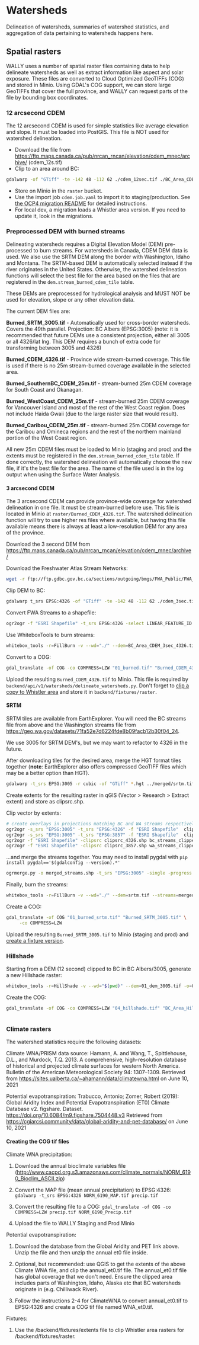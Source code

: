 # Watersheds

Delineation of watersheds, summaries of watershed statistics, and aggregation of data pertaining to watersheds happens here.

## Spatial rasters


WALLY uses a number of spatial raster files containing data to help delineate watersheds as well as extract information like
aspect and solar exposure. These files are converted to Cloud Optimized GeoTIFFs (COG) and stored in Minio. Using GDAL's COG
support, we can store large GeoTIFFs that cover the full province, and WALLY can request parts of the file by bounding box
coordinates.

### 12 arcsecond CDEM

The 12 arcsecond CDEM is used for simple statistics like average elevation and slope. It must be loaded into PostGIS. This file is NOT
used for watershed delineation.

* Download the file from https://ftp.maps.canada.ca/pub/nrcan_rncan/elevation/cdem_mnec/archive/ (cdem_12s.tif)
* Clip to an area around BC: 
```sh
gdalwarp -of "GTiff" -te -142 48 -112 62 ./cdem_12sec.tif ./BC_Area_CDEM.tif
```
* Store on Minio in the `raster` bucket.
* Use the import job `cdem.job.yaml` to import it to staging/production. See [the OCP4 migration README](../../../../openshift/ocp4/README.md) for detailed instructions.
* For local dev, a migration loads a Whistler area version. If you need to update it, look in the migrations.

### Preprocessed DEM with burned streams

Delineating watersheds requires a Digital Elevation Model (DEM) pre-processed to burn streams.  For watersheds in Canada, CDEM DEM data is used.
We also use the SRTM DEM along the border with Washington, Idaho and Montana. The SRTM-based DEM is automatically selected instead if the river
originates in the United States. Otherwise, the watershed delineation functions will select the best file for the area based on the files that
are registered in the `dem.stream_burned_cdem_tile` table.  

These DEMs are preprocessed for hydrological analysis and MUST NOT be used for elevation, slope or any other elevation data.

The current DEM files are:

**Burned_SRTM_3005.tif** - Automatically used for cross-border watersheds. Covers the 49th parallel. Projection: BC Albers (EPSG:3005) (note:
it is recommended that future DEMs use a consistent projection, either all 3005 or all 4326/lat lng.  This DEM requires a bunch of extra code
for transforming between 3005 and 4326)

**Burned_CDEM_4326.tif** - Province wide stream-burned coverage. This file is used if there is no 25m stream-burned coverage available in the selected area.

**Burned_SouthernBC_CDEM_25m.tif** - stream-burned 25m CDEM coverage for South Coast and Okanagan.

**Burned_WestCoast_CDEM_25m.tif** - stream-burned 25m CDEM coverage for Vancouver Island and most of the rest of the West Coast region.  Does not include Haida Gwaii (due to the large raster
size that would result).

**Burned_Caribou_CDEM_25m.tif** - stream-burned 25m CDEM coverage for the Caribou and Omineca regions and the rest of the northern mainland portion of the West Coast region.

All new 25m CDEM files must be loaded to Minio (staging and prod) and the extents must be registered in the `dem.stream_burned_cdem_tile` table. If done correctly,
the watershed delineation will automatically choose the new file, if it's the best file for the area.  The name of the file used is in the log output when using the Surface Water Analysis.


#### 3 arcsecond CDEM

The 3 arcsecond CDEM can provide province-wide coverage for watershed delineation in one file.  It must be stream-burned before use.
This file is located in Minio at `raster/Burned_CDEM_4326.tif`. The watershed delineation function will try to use higher res files where
available, but having this file available means there is always at least a low-resolution DEM for any area of the province.

Download the 3 second DEM from https://ftp.maps.canada.ca/pub/nrcan_rncan/elevation/cdem_mnec/archive/

Download the Freshwater Atlas Stream Networks:
```sh
wget -r ftp://ftp.gdbc.gov.bc.ca/sections/outgoing/bmgs/FWA_Public/FWA_STREAM_NETWORKS_SP.gdb/
```

Clip DEM to BC:
```sh
gdalwarp t_srs EPSG:4326 -of "GTiff" -te -142 48 -112 62 ./cdem_3sec.tif ./BC_Area_CDEM_3sec_4326.tif
```

Convert FWA Streams to a shapefile:
```sh
ogr2ogr -f "ESRI Shapefile" -t_srs EPSG:4326 -select LINEAR_FEATURE_ID streams_4326.shp FWA_STREAM_NETWORKS_SP.gdb
```

Use WhiteboxTools to burn streams:
```sh
whitebox_tools -r=FillBurn -v --wd="./" --dem=BC_Area_CDEM_3sec_4326.tif --streams=streams_4326.shp -o=01_burned.tif
```

Convert to a COG:
```sh
gdal_translate -of COG -co COMPRESS=LZW "01_burned.tif" "Burned_CDEM_4326.tif" \
```

Upload the resulting `Burned_CDEM_4326.tif` to Minio. This file is required by `backend/api/v1/watersheds/delineate_watersheds.py`.
Don't forget to [clip a copy to Whistler area](../../../fixtures/extents/README.md) and store it in `backend/fixtures/raster`.

#### SRTM

SRTM tiles are available from EarthExplorer.
You will need the BC streams file from above and the Washington streams file from https://geo.wa.gov/datasets/71fa52e7d6224fde8b09facb12b30f04_24.

We use 3005 for SRTM DEM's, but we may want to refactor to 4326 in the future.

After downloading tiles for the desired area, merge the HGT format tiles together (**note**: EarthExplorer also offers compressed GeoTIFF files which may be a better option than HGT).
```sh
gdalwarp -t_srs EPSG:3005 -r cubic -of "GTiff" *.hgt ../merged/srtm.tif
```


Create extents for the resulting raster in qGIS (Vector > Research > Extract extent) and store as clipsrc.shp.

Clip vector by extents:
```sh
# create overlays in projections matching BC and WA streams respectively (I happened to have BC Streams in 4326 and WA Streams in 3857)
ogr2ogr -s_srs "EPSG:3005" -t_srs "EPSG:4326" -f "ESRI Shapefile"  clipsrc_4326.shp clipsrc.shp
ogr2ogr -s_srs "EPSG:3005" -t_srs "EPSG:3857" -f "ESRI Shapefile"  clipsrc_3857.shp clipsrc.shp
ogr2ogr -f "ESRI Shapefile" -clipsrc clipsrc_4326.shp bc_streams_clipped.shp ../../streams/streams.shp 
ogr2ogr -f "ESRI Shapefile" -clipsrc clipsrc_3857.shp wa_streams_clipped.shp ../../WA_Streams/WA_Hydrography_-_NHD_Flowline-shp/WA_Hydrography_-_NHD_Flowline.shp
```

...and merge the streams together. You may need to install pygdal with `pip install pygdal=='$(gdalconfig --version).*'`
```sh
ogrmerge.py -o merged_streams.shp -t_srs "EPSG:3005" -single -progress wa_streams_clipped.shp bc_streams_clipped.shp 
```

Finally, burn the streams:
```sh
whitebox_tools -r=FillBurn -v --wd="./" --dem=srtm.tif --streams=merged_streams.shp -o=01_burned_srtm.tif
```

Create a COG:
```sh
gdal_translate -of COG "01_burned_srtm.tif" "Burned_SRTM_3005.tif" \
     -co COMPRESS=LZW 
```
Upload the resulting `Burned_SRTM_3005.tif` to Minio (staging and prod) and [create a fixture version](../../../fixtures/extents/README.md).


### Hillshade

Starting from a DEM (12 second) clipped to BC in BC Albers/3005, generate a new Hillshade raster:
```sh
whitebox_tools -r=HillShade -v --wd="$(pwd)" --dem=01_dem_3005.tif -o=04_hillshade.tif  --azimuth=180.0 --altitude=45.0
```

Create the COG:
```sh
gdal_translate -of COG -co COMPRESS=LZW "04_hillshade.tif" "BC_Area_Hillshade_3005.tif" \
     
```

### Climate rasters

The watershed statistics require the following datasets:

Climate WNA/PRISM data source:
Hamann, A. and Wang, T., Spittlehouse, D.L., and Murdock, T.Q. 2013. A comprehensive,
high-resolution database of historical and projected climate surfaces for western
North America. Bulletin of the American Meteorological Society 94: 1307–1309.
Retrieved from https://sites.ualberta.ca/~ahamann/data/climatewna.html on June 10, 2021

Potential evapotranspiration:
Trabucco, Antonio; Zomer, Robert (2019): Global Aridity Index and Potential
Evapotranspiration (ET0) Climate Database v2. figshare. Dataset.
https://doi.org/10.6084/m9.figshare.7504448.v3 
Retrieved from https://cgiarcsi.community/data/global-aridity-and-pet-database/ on June 10, 2021

#### Creating the COG tif files

Climate WNA precipitation:
1.  Download the annual bioclimate variables file
     (http://www.cacpd.org.s3.amazonaws.com/climate_normals/NORM_6190_Bioclim_ASCII.zip)

2.  Convert the MAP file (mean annual precipitation) to EPSG:4326:
     `gdalwarp -t_srs EPSG:4326 NORM_6190_MAP.tif precip.tif`

3.  Convert the resulting file to a COG:
     `gdal_translate -of COG -co COMPRESS=LZW precip.tif NORM_6190_Precip.tif`

4.  Upload the file to WALLY Staging and Prod Minio

Potential evapotranspiration:
1.  Download the database from the Global Aridity and PET link above. Unzip
     the file and then unzip the annual et0 file inside.

2.  Optional, but recommended:  use QGIS to get the extents of the above Climate WNA file,
     and clip the annual_et0.tif file.  The annual_et0.tif file has global coverage that we
     don't need.  Ensure the clipped area includes parts of Washington, Idaho, Alaska etc
     that BC watersheds originate in (e.g. Chilliwack River).

3.  Follow the instructions 2-4 for ClimateWNA to convert annual_et0.tif to EPSG:4326 and create a
     COG tif file named WNA_et0.tif.

Fixtures:
1.  Use the /backend/fixtures/extents file to clip Whistler area rasters for /backend/fixtures/raster.
